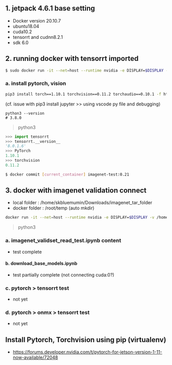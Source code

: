 ## 1. jetpack 4.6.1 base setting
 - Docker version 20.10.7
 - ubuntu18.04
 - cuda10.2
 - tensorrt and cudnn8.2.1
 - sdk 6.0


## 2. running docker with tensorrt imported
```bash
$ sudo docker run -it --net=host --runtime nvidia -e DISPLAY=$DISPLAY -v /tmp/.X11-unix/:/tmp/.X11-unix nvcr.io/nvidia/l4t-tensorrt:r8.0.1-runtime
```

### a. install pytorch, vision
```bash
pip3 install torch==1.10.1 torchvision==0.11.2 torchaudio==0.10.1 -f https://download.pytorch.org/whl/torch_stable.html
```
(cf. issue with pip3 install jupyter >> using vscode py file and debugging)

```
python3 --version
# 3.8.0
```

> python3
```python
>>> import tensorrt
>>> tensorrt.__version__
'8.0.1.6'
>>> PyTorch 
1.10.1
>>> torchvision 
0.11.2
```

```bash
$ docker commit [current_container] imagenet-test:0.21
```

## 3. docker with imagenet validation connect
 - local folder : /home/skbluemumin/Downloads/imagenet_tar_folder
 - docker folder : /root/temp (auto mkdir)
```bash
docker run -it --net=host --runtime nvidia -e DISPLAY=$DISPLAY -v /home/skbluemumin/Downloads/imagenet_tar_folder:/root/temp imagenet-test:0.21
```

> python3 

### a. imagenet_validset_read_test.ipynb content
 - test complete

#### b. download_base_models.ipynb
 - test partially complete (not connecting cuda:0?)

### c. pytorch > tensorrt test
 - not yet

### d. pytorch > onmx > tensorrt test
 - not yet


## Install Pytorch, Torchvision using pip (virtualenv)
 - https://forums.developer.nvidia.com/t/pytorch-for-jetson-version-1-11-now-available/72048
